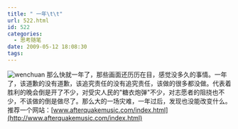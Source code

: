 ```yaml
---
title: " 一年\t\t"
url: 522.html
id: 522
categories:
  - 思考随笔
date: 2009-05-12 18:08:30
tags:
---
```


![wenchuan](../../../images/2009/05/wenchuan.png "wenchuan") 那么快就一年了，那些画面还历历在目，感觉没多久的事情。一年了，该道歉的没有道歉，该追究责任的没有追究责任，该做的很多都没做。代表着胜利的晚会倒是开了不少，对受灾人民的"糖衣炮弹"不少，对志愿者的阻挠也不少，不该做的倒是做尽了。那么大的一场灾难，一年过后，发现也没能改变什么。 推荐一个网站：[www.afterquakemusic.com/index.html](http://www.afterquakemusic.com/index.html)